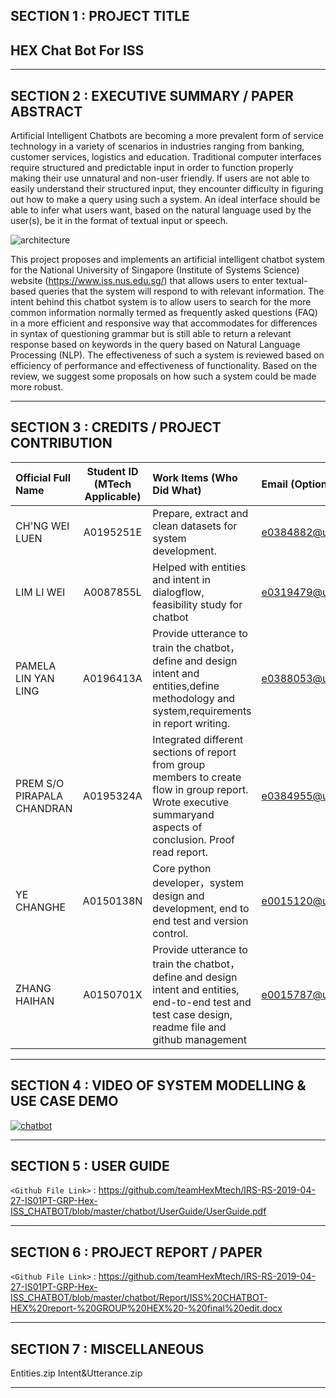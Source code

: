 ## SECTION 1 : PROJECT TITLE
## HEX Chat Bot For ISS

---
## SECTION 2 : EXECUTIVE SUMMARY / PAPER ABSTRACT

Artificial Intelligent Chatbots are becoming a more prevalent form of service technology in a variety of scenarios in industries ranging from banking, customer services, logistics and education. Traditional computer interfaces require structured and predictable input in order to function properly making their use unnatural and non-user friendly. If users are not able to easily understand their structured input, they encounter difficulty in figuring out how to make a query using such a system. An ideal interface should be able to infer what users want, based on the natural language used by the user(s), be it in the format of textual input or speech.

![architecture](https://live.staticflickr.com/65535/47970020898_88f8c95baa.jpg)

This project proposes and implements an artificial intelligent chatbot system for the National University of Singapore (Institute of Systems Science) website (https://www.iss.nus.edu.sg/) that allows users to enter textual-based queries that the system will respond to with relevant information. The intent behind this chatbot system is to allow users to search for the more common information normally termed as  frequently asked questions (FAQ) in a more efficient and responsive way that accommodates for differences in syntax of questioning grammar but is still able to return a relevant response based on keywords in the query based on Natural Language Processing (NLP). The effectiveness of such a system is reviewed based on efficiency of performance and effectiveness of functionality. Based on the review, we suggest some proposals on how such a system could be made more robust.

---
## SECTION 3 : CREDITS / PROJECT CONTRIBUTION

| Official Full Name  | Student ID (MTech Applicable)  | Work Items (Who Did What) | Email (Optional) |
| :------------ |:---------------:| :-----| :-----|
| CH'NG WEI LUEN | A0195251E | Prepare, extract and clean datasets for system development.| e0384882@u.nus.edu |
| LIM LI WEI | A0087855L | Helped with entities and intent in dialogflow, feasibility study for chatbot| e0319479@u.nus.edu |
| PAMELA LIN YAN LING | A0196413A | Provide utterance to train the chatbot，define and design intent and entities,define methodology and system,requirements in report writing.| e0388053@u.nus.edu |
| PREM S/O PIRAPALA CHANDRAN | A0195324A | Integrated different sections of report from group members to create flow in group report. Wrote executive summaryand aspects of conclusion. Proof read report.| e0384955@u.nus.edu |
| YE CHANGHE | A0150138N | Core python developer，system design and development, end to end test and version control.| e0015120@u.nus.edu |
| ZHANG HAIHAN | A0150701X |Provide utterance to train the chatbot，define and design intent and entities, end-to-end test and test case design, readme file and github management | e0015787@u.nus.edu |
---
## SECTION 4 : VIDEO OF SYSTEM MODELLING & USE CASE DEMO

[![chatbot](https://live.staticflickr.com/65535/47972358351_01510dcc1e.jpg)](https://drive.google.com/file/d/1FhxCXpStMn6lju7eKJkGpQHid2nw8l_j/view?usp=sharing "hex_chatbot")

---
## SECTION 5 : USER GUIDE

`<Github File Link>` : <https://github.com/teamHexMtech/IRS-RS-2019-04-27-IS01PT-GRP-Hex-ISS_CHATBOT/blob/master/chatbot/UserGuide/UserGuide.pdf>

---
## SECTION 6 : PROJECT REPORT / PAPER

`<Github File Link>` : <https://github.com/teamHexMtech/IRS-RS-2019-04-27-IS01PT-GRP-Hex-ISS_CHATBOT/blob/master/chatbot/Report/ISS%20CHATBOT-HEX%20report-%20GROUP%20HEX%20-%20final%20edit.docx>

---
## SECTION 7 : MISCELLANEOUS
Entities.zip
Intent&Utterance.zip

---

